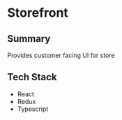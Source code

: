 # Storefront

## Summary

Provides customer facing UI for store

## Tech Stack

- React
- Redux
- Typescript
